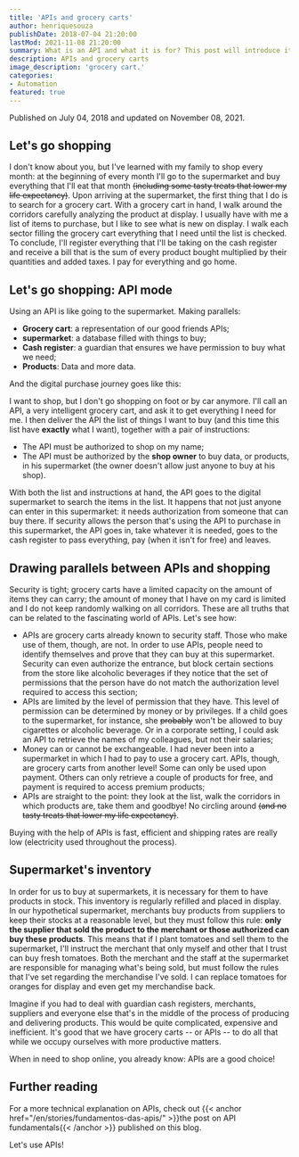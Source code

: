 ```yaml
---
title: 'APIs and grocery carts'
author: henriquesouza
publishDate: 2018-07-04 21:20:00
lastMod: 2021-11-08 21:20:00
summary: What is an API and what it is for? This post will introduce it without using technical language.
description: APIs and grocery carts
image_description: 'grocery cart.'
categories:
- Automation
featured: true
---
```


Published on July 04, 2018 and updated on November 08, 2021.

## Let's go shopping

I don't know about you, but I've learned with my family to shop every month: at the beginning of every month I'll go to the supermarket and buy everything that I'll eat that month ~~(including some tasty treats that lower my life expectancy)~~. Upon arriving at the supermarket, the first thing that I do is to search for a grocery cart. With a grocery cart in hand, I walk around the corridors carefully analyzing the product at display. I usually have with me a list of items to purchase, but I like to see what is new on display. I walk each sector filling the grocery cart everything that I need until the list is checked. To conclude, I'll register everything that I'll be taking on the cash register and receive a bill that is the sum of every product bought multiplied by their quantities and added taxes. I pay for everything and go home.

## Let's go shopping: API mode

Using an API is like going to the supermarket. Making parallels:

- **Grocery cart**: a representation of our good friends APIs;
- **supermarket**: a database filled with things to buy;
- **Cash register**: a guardian that ensures we have permission to buy what we need;
- **Products**: Data and more data.

And the digital purchase journey goes like this:

I want to shop, but I don't go shopping on foot or by car anymore. I'll call an API, a very intelligent grocery cart, and ask it to get everything I need for me. I then deliver the API the list of things I want to buy (and this time this list have **exactly** what I want), together with a pair of instructions:

- The API must be authorized to shop on my name;
- The API must be authorized by the **shop owner** to buy data, or products, in his supermarket (the owner doesn't allow just anyone to buy at his shop).

With both the list and instructions at hand, the API goes to the digital supermarket to search the items in the list. It happens that not just anyone can enter in this supermarket: it needs authorization from someone that can buy there. If security allows the person that's using the API to purchase in this supermarket, the API goes in, take whatever it is needed, goes to the cash register to pass everything, pay (when it isn't for free) and leaves.

## Drawing parallels between APIs and shopping

Security is tight; grocery carts have a limited capacity on the amount of items they can carry; the amount of money that I have on my card is limited and I do not keep randomly walking on all corridors. These are all truths that can be related to the fascinating world of APIs. Let's see how:

- APIs are grocery carts already known to security staff. Those who make use of them, though, are not. In order to use APIs, people need to identify themselves and prove that they can buy at this supermarket. Security can even authorize the entrance, but block certain sections from the store like alcoholic beverages if they notice that the set of permissions that the person have do not match the authorization level required to access this section;
- APIs are limited by the level of permission that they have. This level of permission can be determined by money or by privileges. If a child goes to the supermarket, for instance, she ~~probably~~ won't be allowed to buy cigarettes or alcoholic beverage. Or in a corporate setting, I could ask an API to retrieve the names of my colleagues, but not their salaries;
- Money can or cannot be exchangeable. I had never been into a supermarket in which I had to pay to use a grocery cart. APIs, though, are grocery carts from another level! Some can only be used upon payment. Others can only retrieve a couple of products for free, and payment is required to access premium products;
- APIs are straight to the point: they look at the list, walk the corridors in which products are, take them and goodbye! No circling around ~~(and no tasty treats that lower my life expectancy)~~.

Buying with the help of APIs is fast, efficient and shipping rates are really low (electricity used throughout the process).

## Supermarket's inventory

In order for us to buy at supermarkets, it is necessary for them to have products in stock. This inventory is regularly refilled and placed in display. In our hypothetical supermarket, merchants buy products from suppliers to keep their stocks at a reasonable level, but they must follow this rule: **only the supplier that sold the product to the merchant or those authorized can buy these products**. This means that if I plant tomatoes and sell them to the supermarket, I'll instruct the merchant that only myself and other that I trust can buy fresh tomatoes. Both the merchant and the staff at the supermarket are responsible for managing what's being sold, but must follow the rules that I've set regarding the merchandise I've sold. I can replace tomatoes for oranges for display and even get my merchandise back.

Imagine if you had to deal with guardian cash registers, merchants, suppliers and everyone else that's in the middle of the process of producing and delivering products. This would be quite complicated, expensive and inefficient. It's good that we have grocery carts -- or APIs -- to do all that while we occupy ourselves with more productive matters.

When in need to shop online, you already know: APIs are a good choice!

## Further reading

For a more technical explanation on APIs, check out {{< anchor href="/en/stories/fundamentos-das-apis/" >}}the post on API fundamentals{{< /anchor >}} published on this blog.

Let's use APIs!
